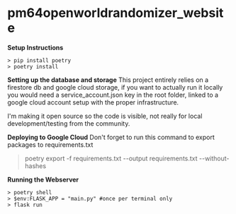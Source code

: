 # pm64openworldrandomizer_website

**Setup Instructions**
```
> pip install poetry
> poetry install
```

**Setting up the database and storage**
This project entirely relies on a firestore db and google cloud storage, if you want to actually run it locally
you would need a service_account.json key in the root folder, linked to a google cloud account setup with the proper infrastructure.

I'm making it open source so the code is visible, not really for local development/testing from the community.

**Deploying to Google Cloud**
Don't forget to run this command to export packages to requirements.txt
> poetry export -f requirements.txt --output requirements.txt --without-hashes

**Running the Webserver**
```
> poetry shell
> $env:FLASK_APP = "main.py" #once per terminal only
> flask run
```
